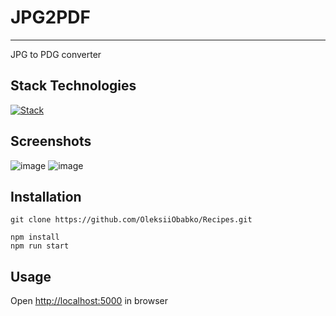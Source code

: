# JPG2PDF

___

JPG to PDG converter

## Stack Technologies

[![Stack](https://skills.thijs.gg/icons?i=express,nodejs)]()

## Screenshots

![image](https://github.com/OleksiiObabko/jpg2pdf/assets/97622905/59a7dcec-14f2-4587-8353-4b68932b48c1)
![image](https://github.com/OleksiiObabko/jpg2pdf/assets/97622905/a108f946-e54a-4aa7-be89-6c7625931128)

## Installation

`git clone https://github.com/OleksiiObabko/Recipes.git`

```
npm install
npm run start
```

## Usage

Open [http://localhost:5000](http://localhost:5000) in browser

